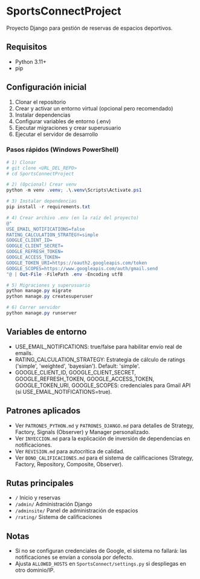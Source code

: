 # SportsConnectProject

Proyecto Django para gestión de reservas de espacios deportivos.

## Requisitos
- Python 3.11+
- pip

## Configuración inicial
1. Clonar el repositorio
2. Crear y activar un entorno virtual (opcional pero recomendado)
3. Instalar dependencias
4. Configurar variables de entorno (.env)
5. Ejecutar migraciones y crear superusuario
6. Ejecutar el servidor de desarrollo

### Pasos rápidos (Windows PowerShell)
```powershell
# 1) Clonar
# git clone <URL_DEL_REPO>
# cd SportsConnectProject

# 2) (Opcional) Crear venv
python -m venv .venv; .\.venv\Scripts\Activate.ps1

# 3) Instalar dependencias
pip install -r requirements.txt

# 4) Crear archivo .env (en la raíz del proyecto)
@"
USE_EMAIL_NOTIFICATIONS=false
RATING_CALCULATION_STRATEGY=simple
GOOGLE_CLIENT_ID=
GOOGLE_CLIENT_SECRET=
GOOGLE_REFRESH_TOKEN=
GOOGLE_ACCESS_TOKEN=
GOOGLE_TOKEN_URI=https://oauth2.googleapis.com/token
GOOGLE_SCOPES=https://www.googleapis.com/auth/gmail.send
"@ | Out-File -FilePath .env -Encoding utf8

# 5) Migraciones y superusuario
python manage.py migrate
python manage.py createsuperuser

# 6) Correr servidor
python manage.py runserver
```

## Variables de entorno
- USE_EMAIL_NOTIFICATIONS: true/false para habilitar envío real de emails.
- RATING_CALCULATION_STRATEGY: Estrategia de cálculo de ratings ('simple', 'weighted', 'bayesian'). Default: 'simple'.
- GOOGLE_CLIENT_ID, GOOGLE_CLIENT_SECRET, GOOGLE_REFRESH_TOKEN, GOOGLE_ACCESS_TOKEN, GOOGLE_TOKEN_URI, GOOGLE_SCOPES: credenciales para Gmail API (si USE_EMAIL_NOTIFICATIONS=true).

## Patrones aplicados
- Ver `PATRONES_PYTHON.md` y `PATRONES_DJANGO.md` para detalles de Strategy, Factory, Signals (Observer) y Manager personalizado.
- Ver `INYECCION.md` para la explicación de inversión de dependencias en notificaciones.
- Ver `REVISION.md` para autocrítica de calidad.
- Ver `BONO_CALIFICACIONES.md` para el sistema de calificaciones (Strategy, Factory, Repository, Composite, Observer).

## Rutas principales
- `/` Inicio y reservas
- `/admin/` Administración Django
- `/adminsite/` Panel de administración de espacios
- `/rating/` Sistema de calificaciones

## Notas
- Si no se configuran credenciales de Google, el sistema no fallará: las notificaciones se envían a consola por defecto.
- Ajusta `ALLOWED_HOSTS` en `SportsConnect/settings.py` si despliegas en otro dominio/IP.
